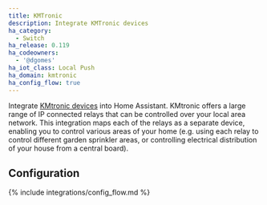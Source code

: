 ```yaml
---
title: KMTronic
description: Integrate KMTronic devices
ha_category:
  - Switch
ha_release: 0.119
ha_codeowners:
  - '@dgomes'
ha_iot_class: Local Push
ha_domain: kmtronic
ha_config_flow: true
---
```


Integrate [KMtronic devices](https://www.kmtronic.com/) into Home Assistant. KMtronic offers a large range of IP connected relays that can be controlled over your local area network. This integration maps each of the relays as a separate device, enabling you to control various areas of your home (e.g. using each relay to control different garden sprinkler areas, or controlling electrical distribution of your house from a central board).

## Configuration

{% include integrations/config_flow.md %}
